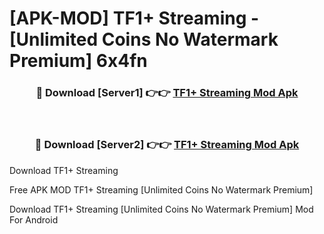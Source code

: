 # [APK-MOD] TF1+   Streaming - [Unlimited Coins No Watermark Premium] 6x4fn



<div align="center">
<h3>🔴 Download [Server1] 👉👉 <a href="https://momento.my/?title=TF1+___Streaming">TF1+   Streaming Mod Apk</a></h3><br>

<h3>🔴 Download [Server2] 👉👉 <a href="https://momento.my/?title=TF1+___Streaming">TF1+   Streaming Mod Apk</a></h3>
</div>



Download TF1+   Streaming 

Free APK MOD TF1+   Streaming [Unlimited Coins No Watermark Premium]

Download TF1+   Streaming [Unlimited Coins No Watermark Premium] Mod For Android
